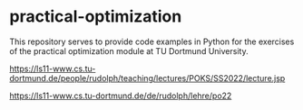 # practical-optimization

This repository serves to provide code examples in Python for the exercises of the practical optimization module at TU Dortmund University.

https://ls11-www.cs.tu-dortmund.de/people/rudolph/teaching/lectures/POKS/SS2022/lecture.jsp

https://ls11-www.cs.tu-dortmund.de/de/rudolph/lehre/po22


